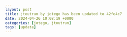 ```yaml
---
layout: post
title: jtoutrun by jotego has been updated to 42fe4c7
date: 2024-04-26 10:08:19 +0000
categories: [jotego, jtoutrun]
tags: [update]
---
```


